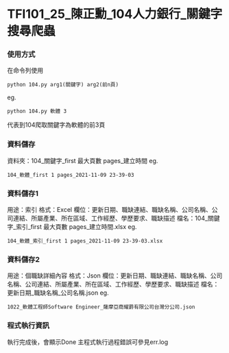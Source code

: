 # TFI101_25_陳正勳_104人力銀行_關鍵字搜尋爬蟲

### 使用方式
在命令列使用
```
python 104.py arg1(關鍵字) arg2(前n頁)
```
eg. 
```
python 104.py 軟體 3
```
代表到104爬取關鍵字為軟體的前3頁

### 資料儲存
資料夾：104_關鍵字_first 最大頁數 pages_建立時間
eg.
```
104_軟體_first 1 pages_2021-11-09 23-39-03
```

### 資料儲存1
用途：索引
格式：Excel
欄位：更新日期、職缺連結、職缺名稱、公司名稱、公司連結、所屬產業、所在區域、工作經歷、學歷要求、職缺描述
檔名：104_關鍵字_索引_first 最大頁數 pages_建立時間.xlsx
eg.
```
104_軟體_索引_first 1 pages_2021-11-09 23-39-03.xlsx
```

### 資料儲存2
用途：個職缺詳細內容
格式：Json
欄位：更新日期、職缺連結、職缺名稱、公司名稱、公司連結、所屬產業、所在區域、工作經歷、學歷要求、職缺描述
檔名：更新日期_職缺名稱_公司名稱.json
eg.
```
1022_軟體工程師Software Engineer_薩摩亞商耀爵有限公司台灣分公司.json
```

### 程式執行資訊
執行完成後，會顯示Done
主程式執行過程錯誤可參見err.log
